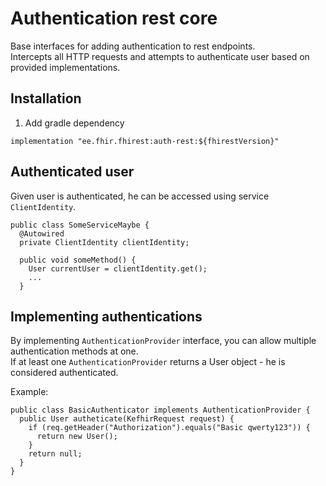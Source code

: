 # Authentication rest core
Base interfaces for adding authentication to rest endpoints.  
Intercepts all HTTP requests and attempts to authenticate user based on provided implementations.

## Installation
1. Add gradle dependency
```
implementation "ee.fhir.fhirest:auth-rest:${fhirestVersion}"
```

## Authenticated user
Given user is authenticated, he can be accessed using service `ClientIdentity`.
```
public class SomeServiceMaybe {
  @Autowired
  private ClientIdentity clientIdentity;

  public void someMethod() {
    User currentUser = clientIdentity.get();
    ...
  }
```

## Implementing authentications
By implementing `AuthenticationProvider` interface, you can allow multiple authentication methods at one.  
If at least one `AuthenticationProvider` returns a User object - he is considered authenticated.

Example:
```
public class BasicAuthenticator implements AuthenticationProvider {
  public User autheticate(KefhirRequest request) {
    if (req.getHeader("Authorization").equals("Basic qwerty123")) {
      return new User();
    }
    return null;
  }
}
```
